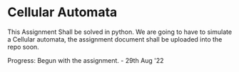 # Cellular Automata

This Assignment Shall be solved in python. We are going to have to simulate a Cellular automata, the assignment document shall be uploaded into the repo soon. 

Progress: Begun with the assignment.  - 29th Aug '22
